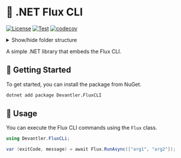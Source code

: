 # 🔁 .NET Flux CLI

[![License](https://img.shields.io/badge/License-Apache_2.0-blue.svg)](https://opensource.org/licenses/Apache-2.0)
[![Test](https://github.com/devantler/dotnet-flux-cli/actions/workflows/test.yaml/badge.svg)](https://github.com/devantler/dotnet-flux-cli/actions/workflows/test.yaml)
[![codecov](https://codecov.io/gh/devantler/dotnet-flux-cli/graph/badge.svg?token=RhQPb4fE7z)](https://codecov.io/gh/devantler/dotnet-flux-cli)

<details>
  <summary>Show/hide folder structure</summary>

<!-- readme-tree start -->
```
.
├── .github
│   ├── scripts
│   └── workflows
├── Devantler.FluxCLI
│   └── runtimes
│       ├── linux-arm64
│       │   └── native
│       ├── linux-x64
│       │   └── native
│       ├── osx-arm64
│       │   └── native
│       ├── osx-x64
│       │   └── native
│       ├── win-arm64
│       │   └── native
│       └── win-x64
│           └── native
└── Devantler.FluxCLI.Tests
    └── FluxTests

20 directories
```
<!-- readme-tree end -->

</details>

A simple .NET library that embeds the Flux CLI.

## 🚀 Getting Started

To get started, you can install the package from NuGet.

```bash
dotnet add package Devantler.FluxCLI
```

## 📝 Usage

You can execute the Flux CLI commands using the `Flux` class.

```csharp
using Devantler.FluxCLi;

var (exitCode, message) = await Flux.RunAsync(["arg1", "arg2"]);
```

